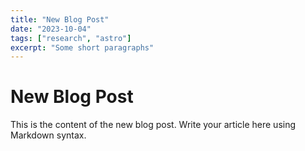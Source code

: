 ```yaml
---
title: "New Blog Post"
date: "2023-10-04"
tags: ["research", "astro"]
excerpt: "Some short paragraphs"
---
```


# New Blog Post

This is the content of the new blog post. Write your article here using Markdown syntax.
